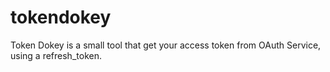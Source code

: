 # tokendokey
Token Dokey is a small tool that get your access token from OAuth Service, using a refresh_token. 
